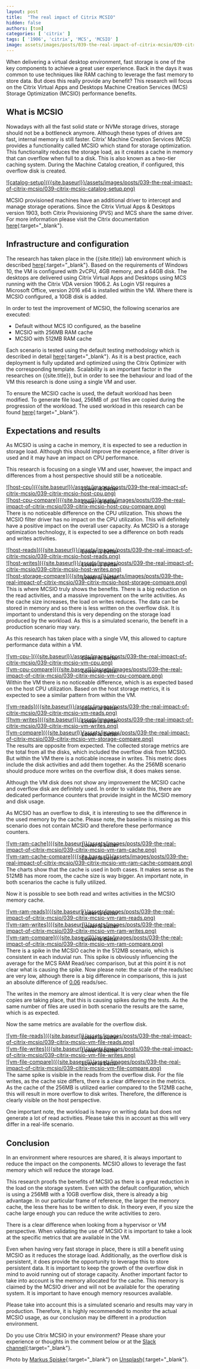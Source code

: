 ```yaml
---
layout: post
title:  "The real impact of Citrix MCSIO"
hidden: false
authors: [tom]
categories: [ 'citrix' ]
tags: [ '1906', 'citrix', 'MCS', 'MCSIO' ]
image: assets/images/posts/039-the-real-impact-of-citrix-mcsio/039-citrix-mcsio-feature-image.png
---
```

When delivering a virtual desktop environment, fast storage is one of the key components to achieve a great user experience. Back in the days it was common to use techniques like RAM caching to leverage the fast memory to store data. But does this really provide any benefit? This research will focus on the Citrix Virtual Apps and Desktops Machine Creation Services (MCS) Storage Optimization (MCSIO) performance benefits.

## What is MCSIO
Nowadays with all the fast solid state or NVMe storage drives, storage should not be a bottleneck anymore. Although these types of drives are fast, internal memory is still faster.
Citrix’ Machine Creation Services (MCS) provides a functionality called MCSIO which stand for storage optimization. This functionality reduces the storage load, as it creates a cache in memory that can overflow when full to a disk. This is also known as a two-tier caching system. During the Machine Catalog creation, if configured, this overflow disk is created.

<a href="{{site.baseurl}}/assets/images/posts/039-the-real-impact-of-citrix-mcsio/039-citrix-mcsio-catalog-setup.png" data-lightbox="catalog-setup">
![catalog-setup]({{site.baseurl}}/assets/images/posts/039-the-real-impact-of-citrix-mcsio/039-citrix-mcsio-catalog-setup.png)
</a>

MCSIO provisioned machines have an additional driver to intercept and manage storage operations. Since the Citrix Virtual Apps & Desktops version 1903, both Citrix Provisioning (PVS) and MCS share the same driver.
For more information please visit the Citrix documentation [here](https://docs.citrix.com/en-us/citrix-virtual-apps-desktops/install-configure/machine-catalogs-create.html){:target="_blank"}.

## Infrastructure and configuration
The research has taken place in the {{site.title}} lab environment which is described [here]({{site.baseurl}}/architecture-and-hardware-setup-overview-2018){:target="_blank"}. Based on the requirements of Windows 10, the VM is configured with 2vCPU, 4GB memory, and a 64GB disk. The desktops are delivered using Citrix Virtual Apps and Desktops using MCS running with the Citrix VDA version 1906.2. As Login VSI requires a Microsoft Office, version 2016 x64 is installed within the VM. Where there is MCSIO configured, a 10GB disk is added.

In order to test the improvement of MCSIO, the following scenarios are executed:
  * Default without MCS IO configured, as the baseline
  * MCSIO with 256MB RAM cache
  * MCSIO with 512MB RAM cache

Each scenario is tested using the default testing methodology which is described in detail [here]({{site.baseurl}}/insight-in-the-testing-methodology){:target="_blank"}. As it is a best practice, each deployment is fully updated and optimized using the Citrix Optimizer with the corresponding template.
Scalability is an important factor in the researches on {{site.title}}, but in order to see the behaviour and load of the VM this research is done using a single VM and user. 

To ensure the MCSIO cache is used, the default workload has been modified. To generate file load, 256MB of .pst files are copied during the progression of the workload. The used workload in this research can be found [here]({{site.baseurl}}/assets/files/039-the-real-impact-of-citrix-mcsio/KnowledgeWorker_RDA_filecopy.txt){:target="_blank"}.

## Expectations and results
As MCSIO is using a cache in memory, it is expected to see a reduction in storage load. Although this should improve the experience, a filter driver is used and it may have an impact on CPU performance.

This research is focusing on a single VM and user, however, the impact and differences from a host perspective should still be a noticeable.
 
<a href="{{site.baseurl}}/assets/images/posts/039-the-real-impact-of-citrix-mcsio/039-citrix-mcsio-host-cpu.png" data-lightbox="host-cpu">
 ![host-cpu]({{site.baseurl}}/assets/images/posts/039-the-real-impact-of-citrix-mcsio/039-citrix-mcsio-host-cpu.png)
</a>
<p align="center" style="margin-top: -30px;" >
  <i>Lower is better</i>
</p>

<a href="{{site.baseurl}}/assets/images/posts/039-the-real-impact-of-citrix-mcsio/039-citrix-mcsio-host-cpu-compare.png" data-lightbox="host-cpu-compare">
![host-cpu-compare]({{site.baseurl}}/assets/images/posts/039-the-real-impact-of-citrix-mcsio/039-citrix-mcsio-host-cpu-compare.png)
</a>
<p align="center" style="margin-top: -30px;" >
  <i>Lower is better</i>
</p>
 
There is no noticeable difference on the CPU utilization. This shows the MCSIO filter driver has no impact on the CPU utilization. This will definitely have a positive impact on the overall user capacity.
As MCSIO is a storage optimization technology, it is expected to see a difference on both reads and writes activities.

<a href="{{site.baseurl}}/assets/images/posts/039-the-real-impact-of-citrix-mcsio/039-citrix-mcsio-host-reads.png" data-lightbox="host-reads">
![host-reads]({{site.baseurl}}/assets/images/posts/039-the-real-impact-of-citrix-mcsio/039-citrix-mcsio-host-reads.png)
</a>
<p align="center" style="margin-top: -30px;" >
  <i>Lower is better</i>
</p>

<a href="{{site.baseurl}}/assets/images/posts/039-the-real-impact-of-citrix-mcsio/039-citrix-mcsio-host-writes.png" data-lightbox="host-writes">
![host-writes]({{site.baseurl}}/assets/images/posts/039-the-real-impact-of-citrix-mcsio/039-citrix-mcsio-host-writes.png)
</a>
<p align="center" style="margin-top: -30px;" >
  <i>Lower is better</i>
</p>

<a href="{{site.baseurl}}/assets/images/posts/039-the-real-impact-of-citrix-mcsio/039-citrix-mcsio-host-storage-compare.png" data-lightbox="host-storage-compare">
![host-storage-compare]({{site.baseurl}}/assets/images/posts/039-the-real-impact-of-citrix-mcsio/039-citrix-mcsio-host-storage-compare.png)
</a>
<p align="center" style="margin-top: -30px;" >
  <i>Lower is better</i>
</p>

This is where MCSIO truly shows the benefits. There is a big reduction on the read activities, and a massive improvement on the write activities. As the cache size increases, the load on writes reduces. The data can be stored in memory and so there is less written on the overflow disk. It is important to understand this is very depending on the storage load produced by the workload. As this is a simulated scenario, the benefit in a production scenario may vary.

As this research has taken place with a single VM, this allowed to capture performance data within a VM.

<a href="{{site.baseurl}}/assets/images/posts/039-the-real-impact-of-citrix-mcsio/039-citrix-mcsio-vm-cpu.png" data-lightbox="vm-cpu-">
![vm-cpu-]({{site.baseurl}}/assets/images/posts/039-the-real-impact-of-citrix-mcsio/039-citrix-mcsio-vm-cpu.png)
</a>
<p align="center" style="margin-top: -30px;" >
  <i>Lower is better</i>
</p>

<a href="{{site.baseurl}}/assets/images/posts/039-the-real-impact-of-citrix-mcsio/039-citrix-mcsio-vm-cpu-compare.png" data-lightbox="vm-cpu-compare">
![vm-cpu-compare]({{site.baseurl}}/assets/images/posts/039-the-real-impact-of-citrix-mcsio/039-citrix-mcsio-vm-cpu-compare.png)
</a>
<p align="center" style="margin-top: -30px;" >
  <i>Lower is better</i>
</p>

Within the VM there is no noticeable difference, which is as expected based on the host CPU utilization.
Based on the host storage metrics, it is expected to see a similar pattern from within the VM.

<a href="{{site.baseurl}}/assets/images/posts/039-the-real-impact-of-citrix-mcsio/039-citrix-mcsio-vm-reads.png" data-lightbox="vm-reads">
![vm-reads]({{site.baseurl}}/assets/images/posts/039-the-real-impact-of-citrix-mcsio/039-citrix-mcsio-vm-reads.png)
</a>
<p align="center" style="margin-top: -30px;" >
  <i>Lower is better</i>
</p>

<a href="{{site.baseurl}}/assets/images/posts/039-the-real-impact-of-citrix-mcsio/039-citrix-mcsio-vm-writes.png" data-lightbox="hvm-writes">
![hvm-writes]({{site.baseurl}}/assets/images/posts/039-the-real-impact-of-citrix-mcsio/039-citrix-mcsio-vm-writes.png)
</a>
<p align="center" style="margin-top: -30px;" >
  <i>Lower is better</i>
</p>

<a href="{{site.baseurl}}/assets/images/posts/039-the-real-impact-of-citrix-mcsio/039-citrix-mcsio-vm-storage-compare.png" data-lightbox="vm-compare">
![vm-compare]({{site.baseurl}}/assets/images/posts/039-the-real-impact-of-citrix-mcsio/039-citrix-mcsio-vm-storage-compare.png)
</a>
<p align="center" style="margin-top: -30px;" >
  <i>Lower is better</i>
</p>

The results are opposite from expected. The collected storage metrics are the total from all the disks, which included the overflow disk from MCSIO. But within the VM there is a noticable increase in writes. This metric does include the disk activities and add them together. As the 256MB scenario should produce more writes on the overflow disk, it does makes sense.

Although the VM disk does not show any improvement the MCSIO cache and overflow disk are definitely used. In order to validate this, there are dedicated performance counters that provide insight in the MCSIO memory and disk usage.

As MCSIO has an overflow to disk, it is interesting to see the difference in the used memory by the cache. Please note, the baseline is missing as this scenario does not contain MCSIO and therefore these performance counters.

<a href="{{site.baseurl}}/assets/images/posts/039-the-real-impact-of-citrix-mcsio/039-citrix-mcsio-vm-ram-cache.png" data-lightbox="vm-ram-cache">
![vm-ram-cache]({{site.baseurl}}/assets/images/posts/039-the-real-impact-of-citrix-mcsio/039-citrix-mcsio-vm-ram-cache.png)
</a>
<p align="center" style="margin-top: -30px;" >
  <i>Lower is better</i>
</p>

<a href="{{site.baseurl}}/assets/images/posts/039-the-real-impact-of-citrix-mcsio/039-citrix-mcsio-vm-ram-cache-compare.png" data-lightbox="vm-ram-cache-compare">
![vm-ram-cache-compare]({{site.baseurl}}/assets/images/posts/039-the-real-impact-of-citrix-mcsio/039-citrix-mcsio-vm-ram-cache-compare.png)
</a>
<p align="center" style="margin-top: -30px;" >
  <i>Lower is better</i>
</p>
   
The charts show that the cache is used in both cases. It makes sense as the 512MB has more room, the cache size is way bigger. An important note, in both scenarios the cache is fully utilized.

Now it is possible to see both read and writes activities in the MCSIO memory cache.
 
<a href="{{site.baseurl}}/assets/images/posts/039-the-real-impact-of-citrix-mcsio/039-citrix-mcsio-vm-ram-reads.png" data-lightbox="vm-ram-reads">
![vm-ram-reads]({{site.baseurl}}/assets/images/posts/039-the-real-impact-of-citrix-mcsio/039-citrix-mcsio-vm-ram-reads.png)
</a>
<p align="center" style="margin-top: -30px;" >
  <i>Lower is better</i>
</p>

<a href="{{site.baseurl}}/assets/images/posts/039-the-real-impact-of-citrix-mcsio/039-citrix-mcsio-vm-ram-writes.png" data-lightbox="vm-ram-writes">
![vm-ram-writes]({{site.baseurl}}/assets/images/posts/039-the-real-impact-of-citrix-mcsio/039-citrix-mcsio-vm-ram-writes.png)
</a>
<p align="center" style="margin-top: -30px;" >
  <i>Lower is better</i>
</p>

<a href="{{site.baseurl}}/assets/images/posts/039-the-real-impact-of-citrix-mcsio/039-citrix-mcsio-vm-ram-compare.png" data-lightbox="vm-ram-compare">
![vm-ram-compare]({{site.baseurl}}/assets/images/posts/039-the-real-impact-of-citrix-mcsio/039-citrix-mcsio-vm-ram-compare.png)
</a>
<p align="center" style="margin-top: -30px;" >
  <i>Lower is better</i>
</p>

There is a spike in the MCSIO cache in the 512MB scenario, which is consistent in each induvial run. This spike is obviously influencing the average for the MCS RAM Read/sec comparison, but at this point it is not clear what is causing the spike. Now please note: the scale of the reads/sec are very low, although there is a big difference in comparisons, this is just an absolute difference of <u>0.06</u> reads/sec.

The writes in the memory are almost identical. It is very clear when the file copies are taking place, that this is causing spikes during the tests. As the same number of files are used in both scenario the results are the same, which is as expected.

Now the same metrics are available for the overflow disk.

<a href="{{site.baseurl}}/assets/images/posts/039-the-real-impact-of-citrix-mcsio/039-citrix-mcsio-vm-file-reads.png" data-lightbox="vm-file-reads">
![vm-file-reads]({{site.baseurl}}/assets/images/posts/039-the-real-impact-of-citrix-mcsio/039-citrix-mcsio-vm-file-reads.png)
</a>
<p align="center" style="margin-top: -30px;" >
  <i>Lower is better</i>
</p>

<a href="{{site.baseurl}}/assets/images/posts/039-the-real-impact-of-citrix-mcsio/039-citrix-mcsio-vm-file-writes.png" data-lightbox="vm-file-writes">
![vm-file-writes]({{site.baseurl}}/assets/images/posts/039-the-real-impact-of-citrix-mcsio/039-citrix-mcsio-vm-file-writes.png)
</a>
<p align="center" style="margin-top: -30px;" >
  <i>Lower is better</i>
</p>

<a href="{{site.baseurl}}/assets/images/posts/039-the-real-impact-of-citrix-mcsio/039-citrix-mcsio-vm-file-compare.png" data-lightbox="vm-file-compare">
![vm-file-compare]({{site.baseurl}}/assets/images/posts/039-the-real-impact-of-citrix-mcsio/039-citrix-mcsio-vm-file-compare.png)
</a>
<p align="center" style="margin-top: -30px;" >
  <i>Lower is better</i>
</p>

The same spike is visible in the reads from the overflow disk. For the file writes, as the cache size differs, there is a clear difference in the metrics. As the cache of the 256MB is utilized earlier compared to the 512MB cache, this will result in more overflow to disk writes. Therefore, the difference is clearly visible on the host perspective.

One important note, the workload is heavy on writing data but does not generate a lot of read activities. Please take this in account as this will very differ in a real-life scenario.

## Conclusion
In an environment where resources are shared, it is always important to reduce the impact on the components. MCSIO allows to leverage the fast memory which will reduce the storage load.

This research proofs the benefits of MCSIO as there is a great reduction in the load on the storage system. Even with the default configuration, which is using a 256MB with a 10GB overflow disk, there is already a big advantage. In our particular frame of reference, the larger the memory cache, the less there has to be written to disk. In theory even, if you size the cache large enough you can reduce the write activities to zero.

There is a clear difference when looking from a hypervisor or VM perspective. When validating the use of MCSIO it is important to take a look at the specific metrics that are available in the VM.

Even when having very fast storage in place, there is still a benefit using MCSIO as it reduces the storage load. Additionally, as the overflow disk is persistent, it does provide the opportunity to leverage this to store persistent data. It is important to keep the growth of the overflow disk in mind to avoid running out of storage capacity. Another important factor to take into account is the memory allocated for the cache. This memory is claimed by the MCSIO driver and will not be available for the operating system. It is important to have enough memory resources available.

Please take into account this is a simulated scenario and results may vary in production. Therefore, it is highly recommended to monitor the actual MCSIO usage, as our conclusion may be different in a production environment.

Do you use Citrix MCSIO in your environment? Please share your experience or thoughts in the comment below or at the [Slack channel](https://worldofeuc.slack.com){:target="_blank"}.

Photo by [Markus Spiske](https://unsplash.com/@markusspiske?utm_source=unsplash&utm_medium=referral&utm_content=creditCopyText){:target="_blank"} on [Unsplash](https://unsplash.com/s/photos/western?utm_source=unsplash&utm_medium=referral&utm_content=creditCopyText){:target="_blank"}.
